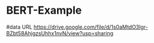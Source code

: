 # BERT-Example
#data URL
https://drive.google.com/file/d/1s0aMtdO3lgr-BZbt58AhjgzsUhhx1nvN/view?usp=sharing
